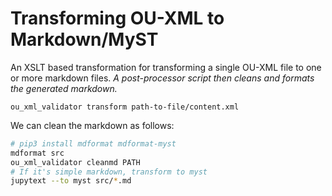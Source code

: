 # Transforming OU-XML to Markdown/MyST

An XSLT based transformation for transforming a single OU-XML file to one or more markdown files. *A post-processor script then cleans and formats the generated markdown.*

`ou_xml_validator transform path-to-file/content.xml`

We can clean the markdown as follows:

```bash
# pip3 install mdformat mdformat-myst
mdformat src 
ou_xml_validator cleanmd PATH
# If it's simple markdown, transform to myst
jupytext --to myst src/*.md
```

